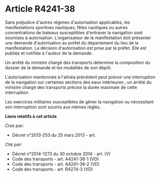 # Article R4241-38

Sans préjudice d'autres régimes d'autorisation applicables, les manifestations sportives nautiques, fêtes nautiques ou autres
concentrations de bateaux susceptibles d'entraver la navigation sont soumises à autorisation. L'organisateur de la
manifestation doit présenter une demande d'autorisation au préfet du département du lieu de la manifestation. La décision
d'autorisation est prise par le préfet. Elle est publiée et notifiée à l'auteur de la demande.

Un arrêté du ministre chargé des transports détermine la composition du dossier de la demande et les modalités de son dépôt.

L'autorisation mentionnée à l'alinéa précédent peut prévoir une interruption de la navigation sur certaines sections des eaux
intérieures ; un arrêté du ministre chargé des transports précise la durée maximale de cette interruption.

Les exercices militaires susceptibles de gêner la navigation ou nécessitant son interruption sont soumis aux mêmes règles.

**Liens relatifs à cet article**

_Créé par_:

  - Décret n°2013-253 du 25 mars 2013 - art.

_Cité par_:

  - Décret n°2014-1273 du 30 octobre 2014 - art. (V)
  - Code des transports - art. A4241-38-1 (VD)
  - Code des transports - art. A4241-38-2 (VD)
  - Code des transports - art. R4274-3 (VD)
